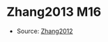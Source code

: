 <a name="material" />

# Zhang2013 M16
<script type="application/ld+json">
  {
    "@context": "https://schema.org/",
    "@type": "ChemicalSubstance",
    "http://purl.org/dc/terms/conformsTo":
      {
        "@type": "CreativeWork",
        "@id": "https://bioschemas.org/profiles/ChemicalSubstance/0.4-RELEASE/"
      },
    "@id": "https://egonw.github.io/nanowiki/nanowiki321.html#material",
    "name": "Zhang2013 M16",
    "sameAs": "http://127.0.0.1/mediawiki/index.php/Special:URIResolver/Zhang2013_M16"
  }
</script>


* Source: [Zhang2012](http://127.0.0.1/mediawiki/index.php/Special:URIResolver/Zhang2012)
